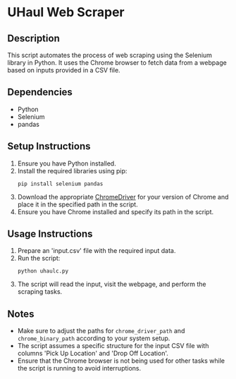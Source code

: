 
# UHaul Web Scraper

## Description
This script automates the process of web scraping using the Selenium library in Python. It uses the Chrome browser to fetch data from a webpage based on inputs provided in a CSV file.

## Dependencies
- Python
- Selenium
- pandas

## Setup Instructions
1. Ensure you have Python installed.
2. Install the required libraries using pip:
   ```
   pip install selenium pandas
   ```
3. Download the appropriate [ChromeDriver](https://sites.google.com/a/chromium.org/chromedriver/downloads) for your version of Chrome and place it in the specified path in the script.
4. Ensure you have Chrome installed and specify its path in the script.

## Usage Instructions
1. Prepare an 'input.csv' file with the required input data.
2. Run the script:
   ```
   python uhaulc.py
   ```
3. The script will read the input, visit the webpage, and perform the scraping tasks.

## Notes
- Make sure to adjust the paths for `chrome_driver_path` and `chrome_binary_path` according to your system setup.
- The script assumes a specific structure for the input CSV file with columns 'Pick Up Location' and 'Drop Off Location'.
- Ensure that the Chrome browser is not being used for other tasks while the script is running to avoid interruptions.
